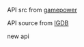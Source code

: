 

API src from [gamepower]('https://www.gamerpower.com/api/giveaways')

API source from [IGDB]('https://api-docs.igdb.com/#getting-started')

new api
